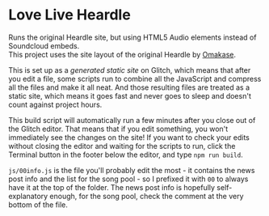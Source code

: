 # Love Live Heardle

Runs the original Heardle site, but using HTML5 Audio elements instead of Soundcloud embeds.  
This project uses the site layout of the original Heardle by [Omakase](https://omakase.studio/).

This is set up as a *generated static site* on Glitch, which means that after you edit a file, some scripts run to
combine all the JavaScript and compress all the files and make it all neat. And those resulting files are treated as
a static site, which means it goes fast and never goes to sleep and doesn't count against project hours.

This build script will automatically run a few minutes after you close out of the Glitch editor. That means that if
you edit something, you won't immediately see the changes on the site! If you want to check your edits without
closing the editor and waiting for the scripts to run, click the Terminal button in the footer below the editor, and
type `npm run build`.

`js/00info.js` is the file you'll probably edit the most - it contains the news post info and the list for the song
pool - so I prefixed it with `00` to always have it at the top of the folder. The news post info is hopefully
self-explanatory enough, for the song pool, check the comment at the very bottom of the file.